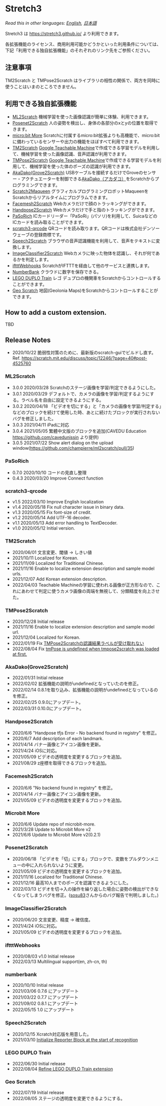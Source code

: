 # Stretch3

*Read this in other languages: [English](README.en.md), [日本語](README.md)*

Stretch3 は https://stretch3.github.io/ より利用できます。

各拡張機能のライセンス、商用利用可能かどうかといった利用条件については、下記「利用できる独自拡張機能」のそれぞれのリンク先をご参照ください。

## 注意事項

TM2Scratch と TMPose2Scratch はライブラリの相性の関係で、両方を同時に使うことはいまのところできません。

## 利用できる独自拡張機能

- [ML2Scratch](https://github.com/champierre/ml2scratch) 機械学習を使った画像認識が簡単に体験、利用できます。
- [Posenet2Scratch](https://github.com/champierre/posenet2scratch) 人の姿勢を検出し、身体の各部分のxとyの位置を取得できます。
- [micro:bit More](https://lab.yengawa.com/project/scratch-microbit-more/) Scratchに付属するmicro:bit拡張よりも高機能で、micro:bitに備わっているセンサーや出力の機能をほぼすべて利用できます。
- [TM2Scratch](https://github.com/champierre/tm2scratch) [Google Teachable Machine](https://teachablemachine.withgoogle.com/)で作成できる学習モデルを利用して、機械学習を使った画像認識、音声認識が利用できます。
- [TMPose2Scratch](https://github.com/champierre/tmpose2scratch) [Google Teachable Machine](https://teachablemachine.withgoogle.com/)で作成できる学習モデルを利用して、機械学習を使った体のポーズの認識が利用できます。
- [AkaDako(Grove2Scratch)](https://github.com/tfabworks/xcx-g2s) USBケーブルを接続するだけでGroveのセンサー・アクチュエーターを制御できる[AkaDako（アカダコ）](https://akadako.com/)をScratchからプログラミングできます。
- [Scratch2Maqueen](https://github.com/champierre/scratch2maqueen) グラフィカルプログラミングロボットMaqueenをScratchからリアルタイムにプログラムできます。
- [Facemesh2Scratch](https://github.com/champierre/facemesh2scratch) Webカメラだけで顔のトラッキングができます。
- [Handpose2Scratch](https://github.com/champierre/handpose2scratch) Webカメラだけで手と指のトラッキングができます。
- [PaSoRich](https://github.com/con3office/pasorich) ICカードリーダー「PaSoRi」(パソリ)を利用して、SuicaなどのICカードを読み取ることができます。
- [scratch3-qrcode](https://github.com/sugiura-lab/scratch3-qrcode) QRコードを読み取ります。QRコードは株式会社デンソーウェーブの登録商標です。
- [Speech2Scratch](https://github.com/champierre/speech2scratch) ブラウザの音声認識機能を利用して、音声をテキストに変換します。
- [ImageClassifier2Scratch](https://github.com/champierre/ic2scratch) Webカメラに映った物体を認識し、それが何であるかを判定します。
- [iftttWebhooks](https://github.com/NorifumiOgawa/iftttWebhooks) ScratchがIFTTTを経由して他のサービスと連携します。
- [NumberBank](https://github.com/con3office/numberbank) クラウドに数字を保存できる。
- [LEGO DUPLO Train](https://github.com/bricklife/scratch-lego-bluetooth-extensions) レゴ デュプロの機関車をScratchからコントロールすることができます。
- [Geo Scratch](https://github.com/geolonia/x-geo-scratch) 地図(Geolonia Maps)をScratchからコントロールすることができます。

## How to add a custom extension.

TBD

## Release Notes

- 2020/10/22 脆弱性対策のために、最新版のscratch-guiでビルドし直す。Ref. https://scratch.mit.edu/discuss/topic/12246/?page=40#post-4525760

### ML2Scratch

- 3.0.0 2020/03/28 Scratchのステージ画像を学習/判定できるようにした。
- 3.0.1 2020/03/29 デフォルトで、カメラの画像を学習/判定するようにする。ラベル名を自由に設定できるようにする。
- 3.0.2 2020/04/18 「ビデオを切にする」と「カメラの画像を学習/判定する」などのブロックを続けて使用した時、あとに続けたブロックが実行されないバグを修正しました。
- 3.0.3 2021/04/11 iPadに対応
- 3.0.4 2021/05/05 繁體中文版のブロックを追加(CAVEDU Education https://github.com/cavedunissin より提供)
- 3.0.5 2021/07/22 Show alert dialog on the upload window(https://github.com/champierre/ml2scratch/pull/35)

### PaSoRich

- 0.7.0 2020/10/10 コードの見直し整理
- 0.4.3 2020/03/20 Improve Connect function

### scratch3-qrcode
- v1.5 2022/03/10 Improve English localization
- v1.4 2020/05/18 Fix null character issue in binary data.
- v1.3 2020/05/15 Fix font-size of credit.
- v1.2 2020/05/14 Add UTF-16 decoder.
- v1.1 2020/05/13 Add error handling to TextDecoder.
- v1.0 2020/05/12 Initial version.

### TM2Scratch

- 2020/06/01 文言変更、閾値 -> しきい値
- 2021/10/11 Localized for Korean.
- 2021/11/09 Localized for Traditional Chinese.
- 2021/11/16 Enable to localize extension description and sample model urls.
- 2021/12/07 Add Korean extension description.
- 2022/04/03 Teachable Machineの学習に使われる画像が正方形なので、これにあわせて判定に使うカメラ画像の両端を無視して、分類精度を向上させた。

### TMPose2Scratch

- 2020/12/28 Initial release
- 2021/11/16 Enable to localize extension description and sample model url.
- 2021/12/04 Localized for Korean.
- 2022/01/19 Fix [TMPose2Scratchの認識結果ラベルが受け取れない](https://github.com/champierre/tmpose2scratch/issues/2)
- 2022/08/04 Fix [tmPose is undefined when tmpose2scratch was loaded at first.](https://github.com/champierre/tmpose2scratch/issues/4)

### AkaDako(Grove2Scratch)

- 2022/01/31 Initial release
- 2022/02/02 拡張機能の説明がundefinedとなっていたのを修正。
- 2022/02/14 0.8.1を取り込み、拡張機能の説明がundefinedとなっているのを修正。
- 2022/02/25 0.9.0にアップデート。
- 2022/03/31 0.10.0にアップデート。

### Handpose2Scratch

- 2020/6/6 "Handpose tfjs Error - No backend found in registry" を修正。
- 2020/6/7 Add description of each landmark.
- 2021/4/14 バナー画像とアイコン画像を更新。
- 2021/4/24 iOSに対応。
- 2021/05/09 ビデオの透明度を変更するブロックを追加。
- 2021/08/29 z座標を取得できるブロックを追加。

### Facemesh2Scratch

- 2020/6/6 "No backend found in registry" を修正。
- 2021/4/14 バナー画像とアイコン画像を更新。
- 2021/05/09 ビデオの透明度を変更するブロックを追加。

### Microbit More

- 2020/6/6 Update repo of microbit-more.
- 2021/3/28 Update to Microbit More v2
- 2021/6/6 Update to Microbit More v2(0.2.1)

### Posenet2Scratch

- 2020/06/18 「ビデオを「切」にする」ブロックで、変数をプルダウンメニューの中に入れられないように変更。
- 2021/05/09 ビデオの透明度を変更するブロックを追加。
- 2021/11/16 Localized for Traditional Chinese.
- 2021/12/16 最高10人までのポーズを認識できるようにした。
- 2022/03/13 ビデオを切->入の操作を繰り返した場合に姿勢の検出ができなくなってしまうバグを修正。([sosu83](https://scratch.mit.edu/users/sosu83/)さんからのバグ報告で判明しました。)

### ImageClassifier2Scratch

- 2020/06/20 文言変更、精度 -> 確信度。
- 2021/4/24 iOSに対応。
- 2021/05/09 ビデオの透明度を変更するブロックを追加。

### iftttWebhooks

- 2020/08/03 v1.0 Initial release
- 2022/03/13 Multilingual support(en, zh-cn, th)

### numberbank
- 2020/10/10 Initial release
- 2021/03/06 0.7.6 にアップデート
- 2021/03/22 0.7.7 にアップデート
- 2021/09/02 0.8.1 にアップデート
- 2022/05/15 1.0 にアップデート

### Speech2Scratch
- 2020/12/15 Xcratch対応版を用意した。
- 2021/03/10 [Initialize Reporter Block at the start of recognition](https://github.com/champierre/speech2scratch/pull/5)

### LEGO DUPLO Train
- 2022/06/30 Initial release
- 2022/08/04 [Refine LEGO DUPLO Train extension](https://github.com/bricklife/scratch-lego-bluetooth-extensions/pull/11)

### Geo Scratch
- 2022/07/19 Initial release
- 2022/08/05 ステージの透明度を変更できるようにする。
